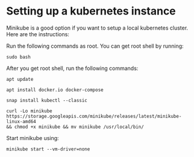 # Setting up a kubernetes instance

Minikube is a good option if you want to setup a local kubernetes
cluster. Here are the instructions:

Run the following commands as root. You can get root shell by running:

```
sudo bash
```

After you get root shell, run the following commands:

```
apt update

apt install docker.io docker-compose

snap install kubectl --classic

curl -Lo minikube
https://storage.googleapis.com/minikube/releases/latest/minikube-linux-amd64
&& chmod +x minikube && mv minikube /usr/local/bin/
```

Start minikube using:

```
minikube start --vm-driver=none
```
